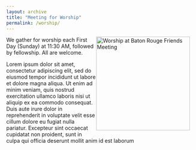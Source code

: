 ```yaml
---
layout: archive
title: "Meeting for Worship"
permalink: /worship/
---
```


<div style="float: right; margin: 0 1em 1em 0;">
  <img src="/brfm-website/assets/images/worship_enter_img.jpg" alt="Worship at Baton Rouge Friends Meeting" style="width: 250px; height: auto;">
</div>

We gather for worship each First Day (Sunday) at 11:30 AM, followed by fellowship. All are welcome.

Lorem ipsum dolor sit amet, consectetur adipiscing elit, sed do eiusmod tempor incididunt ut labore et dolore magna aliqua. Ut enim ad minim veniam, quis nostrud exercitation ullamco laboris nisi ut aliquip ex ea commodo consequat.
Duis aute irure dolor in reprehenderit in voluptate velit esse cillum dolore eu fugiat nulla pariatur.
Excepteur sint occaecat cupidatat non proident, sunt in culpa qui officia deserunt mollit anim id est laborum

